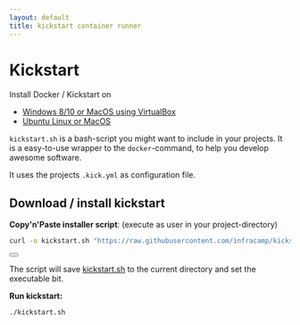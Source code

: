 ```yaml
---
layout: default
title: kickstart container runner
---
```

# Kickstart

Install Docker / Kickstart on

- [Windows 8/10 or MacOS using VirtualBox](../projects/kickguest-virtualbox/)
- [Ubuntu Linux or MacOS](../projects/install_linux_mac.html)

`kickstart.sh` is a bash-script you might want to include in your projects. It is
a easy-to-use wrapper to the `docker`-command, to help you develop awesome software.

It uses the projects `.kick.yml` as configuration file.

## Download / install kickstart

**Copy'n'Paste installer script**: (execute as user in your project-directory)

```bash
curl -o kickstart.sh "https://raw.githubusercontent.com/infracamp/kickstart/master/dist/kickstart.sh" && chmod +x kickstart.sh
```
<p id="kickstart-code" style="display:none">
curl -o kickstart.sh "https://raw.githubusercontent.com/infracamp/kickstart/master/dist/kickstart.sh" && chmod +x kickstart.sh
</p>

<button id="kickstart-code-copy" class="btn btn-primary" title="Copy code to clipboard">
    <i class="fas fa-copy"></i>
</button>
<link rel="import" href="/component/copy-paste.html">

The script will save [kickstart.sh](https://raw.githubusercontent.com/infracamp/kickstart/master/dist/kickstart.sh) to the
current directory and set the executable bit.

**Run kickstart:**
```bash
./kickstart.sh
```
